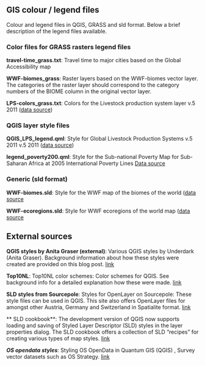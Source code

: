 ## GIS colour / legend files

Colour and legend files in QGIS, GRASS and sld format. Below a brief description of the legend files available.

### Color files for GRASS rasters legend files

**travel-time_grass.txt**: Travel time to major cities based on the Global Accessibility map

**WWF-biomes_grass**: Raster layers based on the WWF-biomes vector layer. The categories of the raster layer should correspond to the category numbers of the BIOME column in the original vector layer.

**LPS-colors_grass.txt**: Colors for the Livestock production system layer v.5 2011 ([data source](http://www.fao.org/ag/AGAinfo/resources/en/glw/GLW_prod-sys.html))

### QGIS layer style files

**QGIS_LPS_legend.qml**: Style for  Global Livestock Production Systems v.5 2011 v.5 2011 ([data source](http://www.fao.org/ag/AGAinfo/resources/en/glw/GLW_prod-sys.html))

**legend_poverty200.qml**: Style for the Sub-national Poverty Map for Sub-Saharan Africa at 2005 International Poverty Lines [Data source](http://harvestchoice.org/maps/sub-national-poverty-and-extreme-poverty-prevalence)

### Generic (sld format)

**WWF-biomes.sld**: Style for the WWF map of the biomes of the world ([data source](http://worldwildlife.org/publications/terrestrial-ecoregions-of-the-world)

**WWF-ecoregions.sld**: Style for WWF ecoregions of the world map ([data source](http://worldwildlife.org/publications/terrestrial-ecoregions-of-the-world)

## External sources

**QGIS styles by Anita Graser (external)**: Various QGIS styles by Underdark (Anita Graser). Background information about how these styles were created are provided on this blog post. [link](https://github.com/anitagraser/QGIS-resources/tree/master/qgis2)

**Top10NL**: Top10NL color schemes: Color schemes for QGIS. See background info for a detailed explanation how these were made. [link](https://github.com/opengeogroep/NLExtract/tree/master/top10nl/style/qgis/jw_van_aalst)

**SLD styles from Sourcepole**: Styles for OpenLayer on Sourcepole: These style files can be used in QGIS. This site also offers OpenLayer files for amongst other Austria, Germany and Switzerland in Spatialite format. [link](http://www.sourcepole.ch/2010/2/28/spatialite)

** SLD cookbook**: The development version of QGIS now supports loading and saving of Styled Layer Descriptor (SLD) styles in the layer properties dialog. The SLD cookbook offers a collection of SLD “recipes” for creating various types of map styles. [link](http://docs.geoserver.org/stable/en/user/styling/sld-cookbook/index.html)

***OS opendata styles***: Styling OS OpenData in Quantum GIS (QGIS) , Survey vector datasets such as OS Strategy. [link](http://www.lutraconsulting.co.uk/resources/styling-os-opendata-in-qgis)
